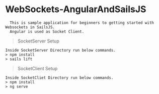 #  WebSockets-AngularAndSailsJS     
      
      
      This is sample application for beginners to getting started with Websockets in SailsJS. 
      Angular is used as Socket Client.
      

> SocketServer Setup
    
    Inside SocketServer Directory run below commands.
    > npm install
    > sails lift
    
    
> SocketClient Setup
    
    Inside SocketCliet Directory run below commands.
    > npm install
    > ng serve